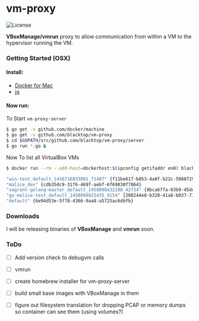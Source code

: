 # vm-proxy
![License][license]  

**VBoxManage/vmrun** proxy to allow communication from within a VM to the hypervisor running the VM.

[godoc]: https://godoc.org/github.com/blacktop/vm-proxy?status.svg
[license]: https://img.shields.io/github/license/blacktop/vm-proxy.svg

### Getting Started (OSX)

#### Install:
 - [Docker for Mac](https://beta.docker.com/)
 - [jq](https://stedolan.github.io/jq/)  

#### Now run:
To Start `vm-proxy-server`
```bash
$ go get -v github.com/docker/machine
$ go get -v github.com/blacktop/vm-proxy
$ cd $GOPATH/src/github.com/blacktop/vm-proxy/server
$ go run *.go &
```
Now To list all VirtualBox VMs
```bash
$ docker run --rm --add-host=dockerhost:$(ipconfig getifaddr en0) blacktop/vbox list vms
```
```bash
"win-test_default_1456716033001_71487" {f11be617-b053-4a0f-b22c-59887290ec96}
"malice_dev" {cdb35dc9-31f6-469f-aebf-6f69830f7864}
"vagrant-golang-master_default_1458098432288_42734" {8bca67fa-03b9-45dd-9436-53f1877e1608}
"go-malice-test_default_1458098825435_9154" {208244e8-b320-41a8-b037-7127cbc9d09d}
"default" {6e94d53e-5f78-4366-9aa8-a5725ac6dbfb}
```

### Downloads
I will be releasing binaries of **VBoxManage** and **vmrun** soon.

### ToDo
 - [ ] Add version check to debugvm calls
 - [ ] vmrun
 - [ ] create homebrew installer for vm-proxy-server
 - [ ] build small base images with VBoxManage in them
 - [ ] figure out filesystem translation for dropping PCAP or memory dumps so container can see them (using volumes?)  
 
